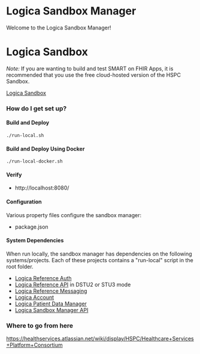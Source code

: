 # Logica Sandbox Manager

Welcome to the Logica Sandbox Manager!  

# Logica Sandbox

*Note:* If you are wanting to build and test SMART on FHIR Apps, it is recommended that you use the free cloud-hosted version of the HSPC Sandbox.

[Logica Sandbox](https://sandbox.interop.community)

### How do I get set up? ###

#### Build and Deploy ####
    ./run-local.sh

#### Build and Deploy Using Docker ####
    ./run-local-docker.sh

#### Verify

* http://localhost:8080/

#### Configuration ####

Various property files configure the sandbox manager:

 * package.json

#### System Dependencies ####
When run locally, the sandbox manager has dependencies on the following systems/projects.  Each of these projects contains a "run-local" script in the root folder.

 * [Logica Reference Auth](https://bitbucket.org/hspconsortium/reference-auth)
 * [Logica Reference API](https://bitbucket.org/hspconsortium/reference-api) in DSTU2 or STU3 mode
 * [Logica Reference Messaging](https://bitbucket.org/hspconsortium/reference-messaging)
 * [Logica Account](https://bitbucket.org/hspconsortium/account)
 * [Logica Patient Data Manager](https://bitbucket.org/hspconsortium/patient-data-manager)
 * [Logica Sandbox Manager API](https://bitbucket.org/hspconsortium/sandbox-manager-api)

### Where to go from here ###
https://healthservices.atlassian.net/wiki/display/HSPC/Healthcare+Services+Platform+Consortium
